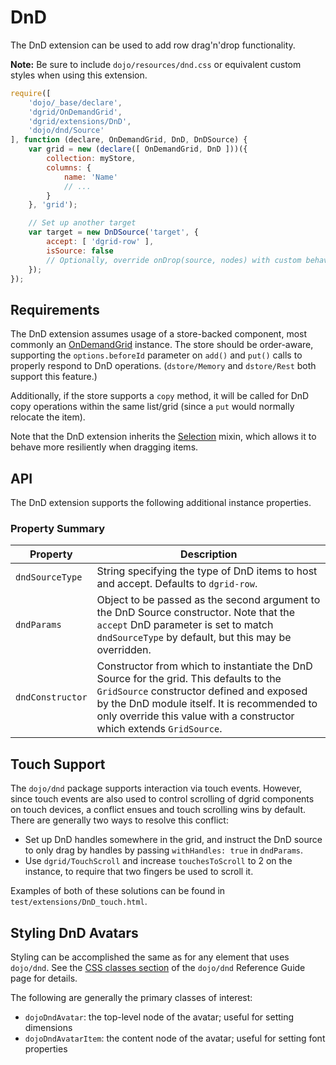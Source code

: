 # DnD

The DnD extension can be used to add row drag'n'drop functionality.

**Note:** Be sure to include `dojo/resources/dnd.css` or equivalent custom styles when using this extension.

```js
require([
    'dojo/_base/declare',
    'dgrid/OnDemandGrid',
    'dgrid/extensions/DnD',
    'dojo/dnd/Source'
], function (declare, OnDemandGrid, DnD, DnDSource) {
    var grid = new (declare([ OnDemandGrid, DnD ]))({
        collection: myStore,
        columns: {
            name: 'Name'
            // ...
        }
    }, 'grid');

    // Set up another target
    var target = new DnDSource('target', {
        accept: [ 'dgrid-row' ],
        isSource: false
        // Optionally, override onDrop(source, nodes) with custom behavior
    });
});
```

## Requirements

The DnD extension assumes usage of a store-backed component, most commonly an
[OnDemandGrid](../core-components/OnDemandList-and-OnDemandGrid.md#ondemandgrid)
instance. The store should be order-aware, supporting the `options.beforeId`
parameter on `add()` and `put()` calls to properly respond to DnD operations.
(`dstore/Memory` and `dstore/Rest` both support this feature.)

Additionally, if the store supports a `copy` method, it will be called for DnD
copy operations within the same list/grid (since a `put` would normally relocate
the item).

Note that the DnD extension inherits the [Selection](../mixins/Selection.md) mixin, which allows it to
behave more resiliently when dragging items.

## API

The DnD extension supports the following additional instance properties.

### Property Summary

Property | Description
-------- | -----------
`dndSourceType` | String specifying the type of DnD items to host and accept. Defaults to `dgrid-row`.
`dndParams` | Object to be passed as the second argument to the DnD Source constructor.  Note that the `accept` DnD parameter is set to match `dndSourceType` by default, but this may be overridden.
`dndConstructor` | Constructor from which to instantiate the DnD Source for the grid.  This defaults to the `GridSource` constructor defined and exposed by the DnD module itself.  It is recommended to only override this value with a constructor which extends `GridSource`.

## Touch Support

The `dojo/dnd` package supports interaction via touch events.
However, since touch events are also used to control scrolling of dgrid
components on touch devices, a conflict ensues and touch scrolling wins by default.
There are generally two ways to resolve this conflict:

* Set up DnD handles somewhere in the grid, and instruct the DnD source to
  only drag by handles by passing `withHandles: true` in `dndParams`.
* Use `dgrid/TouchScroll` and increase `touchesToScroll` to 2 on the instance,
  to require that two fingers be used to scroll it.

Examples of both of these solutions can be found in
`test/extensions/DnD_touch.html`.

## Styling DnD Avatars

Styling can be accomplished the same as for any element that uses `dojo/dnd`.
See the [CSS classes section](http://dojotoolkit.org/reference-guide/dojo/dnd.html#id10)
of the `dojo/dnd` Reference Guide page for details.

The following are generally the primary classes of interest:

* `dojoDndAvatar`: the top-level node of the avatar; useful for setting dimensions
* `dojoDndAvatarItem`: the content node of the avatar; useful for setting font properties
